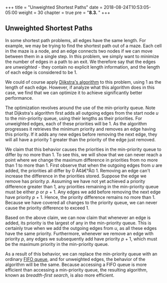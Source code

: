 +++
title = "Unweighted Shortest Paths"
date = 2018-08-24T10:53:05-05:00
weight = 30
chapter = true
pre = "<b>8.3. </b>"
+++

## Unweighted Shortest Paths

In some shortest path problems, all edges have the same length. For
example, we may be trying to find the shortest path out of a maze. Each
cell in the maze is a node, and an edge connects two nodes if we can
move between them in a single step. In this problem, we simply want to
minimize the number of edges in a path to an exit. We therefore say that
the edges are *unweighted* - they contain no explicit length
information, and the length of each edge is considered to be 1.

We could of course apply [Dijkstra's
algorithm](/~rhowell/DataStructures/redirect/shortest-paths) to this
problem, using 1 as the length of each edge. However, if analyze what
this algorithm does in this case, we find that we can optimize it to
achieve significantly better performance.

The optimization revolves around the use of the min-priority queue. Note
that Dijkstra's algorithm first adds all outgoing edges from the start
node *u* to the min-priority queue, using their lengths as their
priorities. For unweighted edges, each of these priorities will be 1. As
the algorithm progresses it retrieves the minimum priority and removes
an edge having this priority. If it adds any new edges before removing
the next edge, they will all have a priority 1 greater than the priority
of the edge just removed.

We claim that this behavior causes the priorities in the min-priority
queue to differ by no more than 1. To see this, we will show that we can
never reach a point where we change the maximum difference in priorities
from no more than 1 to more than 1. First observe that when the outgoing
edges from *u* are added, the priorities all differ by
0 Ã¢â€°Â¤ 1. Removing an edge can't increase the
difference in the priorities stored. Suppose the edge we remove has
priority *p*. Assuming we have not yet achieved a priority difference
greater than 1, any priorities remaining in the min-priority queue must
be either *p* or *p* + 1. Any edges we add before removing the
next edge have priority *p* + 1. Hence, the priority difference
remains no more than 1. Because we have covered all changes to the
priority queue, we can never cause the priority difference to exceed 1.

Based on the above claim, we can now claim that whenever an edge is
added, its priority is the largest of any in the min-priority queue.
This is certainly true when we add the outgoing edges from *u*, as all
these edges have the same priority. Furthermore, whenever we remove an
edge with priority *p*, any edges we subsequently add have priority
*p* + 1, which must be the maximum priority in the min-priority
queue.

As a result of this behavior, we can replace the min-priority queue with
an ordinary [FIFO queue](/~rhowell/DataStructures/redirect/queues), and
for unweighted edges, the behavior of the algorithm will be the same.
Because accessing a FIFO queue is more efficient than accessing a
min-priority queue, the resulting algorithm, known as *breadth-first
search*, is also more efficient.
